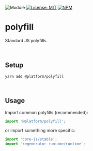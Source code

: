 ![Module](https://img.shields.io/badge/%40platform-polyfill-%23EA4E7E.svg)
[![License: MIT](https://img.shields.io/badge/license-MIT-blue.svg)](https://opensource.org/licenses/MIT)
[![NPM](https://img.shields.io/npm/v/@platform/polyfill.svg?colorB=blue&style=flat)](https://www.npmjs.com/package/@platform/polyfill)

# polyfill
Standard JS polyfills.

<p>&nbsp;<p>


## Setup

```
yarn add @platform/polyfill
```

<p>&nbsp;<p>

## Usage

Import common polyfills (recommended):

```typescript
import '@platform/polyfill';
```


or import something more specific:

```typescript
import 'core-js/stable';
import 'regenerator-runtime/runtime';
```

<p>&nbsp;<p>
<p>&nbsp;<p>
